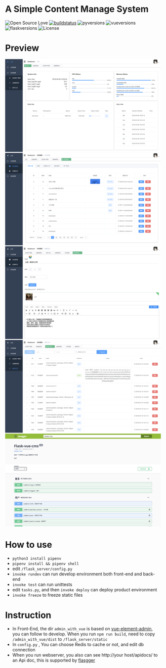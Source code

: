 # A Simple Content Manage System

![Open Source Love](https://badges.frapsoft.com/os/v1/open-source.svg?v=103)
[![buildstatus](https://travis-ci.org/hjlarry/flask-vue-cms.svg?branch=master)](https://travis-ci.org/hjlarry/flask-vue-cms)
![pyversions](https://img.shields.io/badge/python%20-3.6%2B-blue.svg)
![vueversions](https://img.shields.io/badge/Vue-2.9.3-4fc08d.svg)
![flaskversions](https://img.shields.io/badge/flask-0.12.2-4fc08d.svg)
![License](https://img.shields.io/cocoapods/l/AFNetworking.svg)


# Preview
![效果图](Screenshots/1.png)
![效果图](Screenshots/2.png)
![效果图](Screenshots/3.png)
![效果图](Screenshots/4.png)
![效果图](Screenshots/5.png)


# How to use
* `python3 install pipenv`
* `pipenv install && pipenv shell`
*  edit `/flask_server/config.py` 
* `invoke rundev` can run develop environment both front-end and back-end
* `invoke test` can run unittests
*  edit `tasks.py`, and then `invoke deploy` can deploy product environment
* `invoke freeze` to freeze static files


# Instruction
* In Front-End, the dir `admin_with_vue` is based on [vue-element-admin](https://github.com/PanJiaChen/vue-element-admin), you can follow to develop. When you run `npm run build`, need to copy `/admin_with_vue/dist` to `/flask_server/static`
* In `config.py` , You can choose Redis to cache or not, and edit db connection
* When you run webserver, you also can see http://your host/apidocs/ to an Api doc, this is supported by [flasgger](https://github.com/rochacbruno/flasgger)